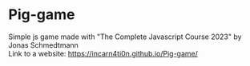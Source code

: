 # Pig-game
Simple js game made with "The Complete Javascript Course 2023" by Jonas Schmedtmann </br>
Link to a website: https://incarn4ti0n.github.io/Pig-game/
